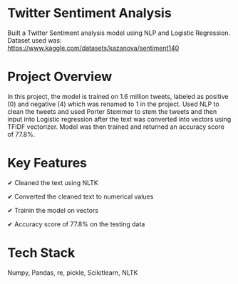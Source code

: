 # Twitter Sentiment Analysis
Built a Twitter Sentiment analysis model using NLP and Logistic Regression. Dataset used was: https://www.kaggle.com/datasets/kazanova/sentiment140

# Project Overview
In this project, the model is trained on 1.6 million tweets, labeled as positive (0) and negative (4) which was renamed to 1 in the project. Used NLP to clean the tweets and used Porter Stemmer to stem the tweets and then input into Logistic regression after the text was converted into vectors using TFIDF vectorizer. Model was then trained and returned an accuracy score of 77.8%.

# Key Features
✔ Cleaned the text using NLTK

✔ Converted the cleaned text to numerical values

✔ Trainin the model on vectors

✔ Accuracy score of 77.8% on the testing data


# Tech Stack
Numpy, Pandas, re, pickle, Scikitlearn, NLTK
